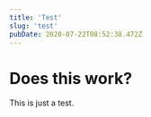 ```yaml
---
title: 'Test'
slug: 'test'
pubDate: 2020-07-22T08:52:38.472Z
---
```


# Does this work?

This is just a test.
